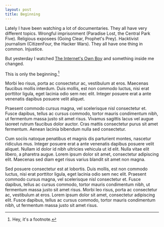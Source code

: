 ```yaml
---
layout: post
title: Beginning
---
```


Lately I have been watching a lot of documentaries. They all have very different topics. Wrongful imprisonment (Paradise Lost, the Central Park Five). Religious exposees (Going Clear, Prophet's Prey). Hacktivist journalism (CitizenFour, the Hacker Wars). They all have one thing in common. Injustice.

But yesterday I watched [The Internet's Own Boy](https://www.youtube.com/watch?v=vXr-2hwTk58) and something inside me changed.

This is only the beginning.[^1]

Morbi leo risus, porta ac consectetur ac, vestibulum at eros. Maecenas faucibus mollis interdum. Duis mollis, est non commodo luctus, nisi erat porttitor ligula, eget lacinia odio sem nec elit. Integer posuere erat a ante venenatis dapibus posuere velit aliquet.

Praesent commodo cursus magna, vel scelerisque nisl consectetur et. Fusce dapibus, tellus ac cursus commodo, tortor mauris condimentum nibh, ut fermentum massa justo sit amet risus. Vivamus sagittis lacus vel augue laoreet rutrum faucibus dolor auctor. Cras mattis consectetur purus sit amet fermentum. Aenean lacinia bibendum nulla sed consectetur.

Cum sociis natoque penatibus et magnis dis parturient montes, nascetur ridiculus mus. Integer posuere erat a ante venenatis dapibus posuere velit aliquet. Nullam id dolor id nibh ultricies vehicula ut id elit. Nulla vitae elit libero, a pharetra augue. Lorem ipsum dolor sit amet, consectetur adipiscing elit. Maecenas sed diam eget risus varius blandit sit amet non magna.

Sed posuere consectetur est at lobortis. Duis mollis, est non commodo luctus, nisi erat porttitor ligula, eget lacinia odio sem nec elit. Praesent commodo cursus magna, vel scelerisque nisl consectetur et. Fusce dapibus, tellus ac cursus commodo, tortor mauris condimentum nibh, ut fermentum massa justo sit amet risus. Morbi leo risus, porta ac consectetur ac, vestibulum at eros. Lorem ipsum dolor sit amet, consectetur adipiscing elit. Fusce dapibus, tellus ac cursus commodo, tortor mauris condimentum nibh, ut fermentum massa justo sit amet risus.

[^1]: Hey, it's a footnote.
